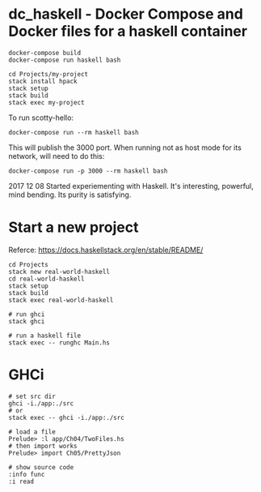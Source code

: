 # dc_haskell - Docker Compose and Docker files for a haskell container

```
docker-compose build
docker-compose run haskell bash

cd Projects/my-project
stack install hpack
stack setup
stack build
stack exec my-project
```

To run scotty-hello:
```
docker-compose run --rm haskell bash
```

This will publish the 3000 port. When running not as host mode for its network, will need to do this:
```
docker-compose run -p 3000 --rm haskell bash
```

2017 12 08 Started experiementing with Haskell. It's interesting, powerful, mind bending. Its purity is satisfying.


# Start a new project
Referce: https://docs.haskellstack.org/en/stable/README/
```
cd Projects
stack new real-world-haskell
cd real-world-haskell
stack setup
stack build
stack exec real-world-haskell

# run ghci
stack ghci

# run a haskell file
stack exec -- runghc Main.hs
```

# GHCi
```
# set src dir
ghci -i./app:./src
# or
stack exec -- ghci -i./app:./src

# load a file
Prelude> :l app/Ch04/TwoFiles.hs
# then import works
Prelude> import Ch05/PrettyJson

# show source code
:info func
:i read
```
